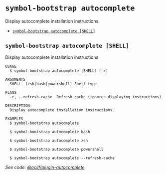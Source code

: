 # `symbol-bootstrap autocomplete`

Display autocomplete installation instructions.

- [`symbol-bootstrap autocomplete [SHELL]`](#symbol-bootstrap-autocomplete-shell)

## `symbol-bootstrap autocomplete [SHELL]`

Display autocomplete installation instructions.

```
USAGE
  $ symbol-bootstrap autocomplete [SHELL] [-r]

ARGUMENTS
  SHELL  (zsh|bash|powershell) Shell type

FLAGS
  -r, --refresh-cache  Refresh cache (ignores displaying instructions)

DESCRIPTION
  Display autocomplete installation instructions.

EXAMPLES
  $ symbol-bootstrap autocomplete

  $ symbol-bootstrap autocomplete bash

  $ symbol-bootstrap autocomplete zsh

  $ symbol-bootstrap autocomplete powershell

  $ symbol-bootstrap autocomplete --refresh-cache
```

_See code: [@oclif/plugin-autocomplete](https://github.com/oclif/plugin-autocomplete/blob/v3.2.27/src/commands/autocomplete/index.ts)_
